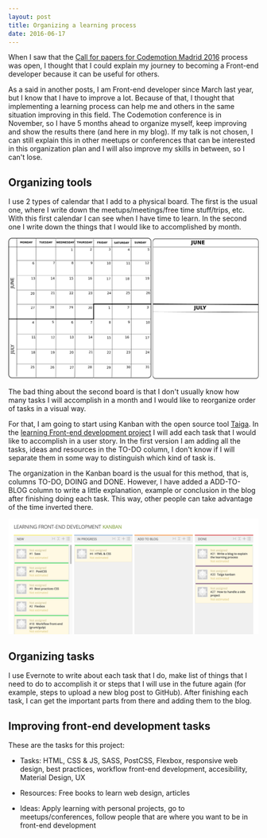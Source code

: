 ```yaml
---
layout: post
title: Organizing a learning process
date: 2016-06-17
---
```


When I saw that the <a href="https://www.koliseo.com/codemotion/codemotion-madrid/r4p/5753906952929280/#/" alt="Call for papers Codemotion">Call for papers for Codemotion Madrid 2016</a> process was open, I thought that I could explain my journey to becoming a Front-end developer because it can be useful for others. 

As a said in another posts, I am Front-end developer since March last year, but I know that I have to improve a lot. Because of that, I thought that implementing a learning process can help me and others in the same situation improving in this field. The Codemotion conference is in November, so I have 5 months ahead to organize myself, keep improving and show the results there (and here in my blog). If my talk is not chosen, I can still explain this in other meetups or conferences that can be interested in this organization plan and I will also improve my skills in between, so I can't lose. 

Organizing tools
-------------

I use 2 types of calendar that I add to a physical board. The first is the usual one, where I write down the meetups/meetings/free time stuff/trips, etc. With this first calendar I can see when I have time to learn. In the second one I write down the things that I would like to accomplished by month.

<img src="../images/blog/calendars.png" alt="Calendars to organize" />

The bad thing about the second board is that I don't usually know how many tasks I will accomplish in a month and I would like to reorganize order of tasks in a visual way. 

For that, I am going to start using Kanban with the open source tool <a href="https://taiga.io/" alt="Taiga">Taiga</a>. In the <a href="https://tree.taiga.io/project/cristinafsanz-improving-in-front-end-development/kanban" alt="Kanban Learning Front-end development">learning Front-end development project</a> I will add each task that I would like to accomplish in a user story. In the first version I am adding all the tasks, ideas and resources in the TO-DO column, I don't know if I will separate them in some way to distinguish which kind of task is.

The organization in the Kanban board is the usual for this method, that is, columns TO-DO, DOING and DONE. However, I have added a ADD-TO-BLOG column to write a little explanation, example or conclusion in the blog after finishing doing each task. This way, other people can take advantage of the time inverted there.

<img src="../images/blog/taiga_kanban.jpg" alt="Taiga kanban" />


Organizing tasks
-------------

I use Evernote to write about each task that I do, make list of things that I need to do to accomplish it or steps that I will use in the future again (for example, steps to upload a new blog post to GitHub). After finishing each task, I can get the important parts from there and adding them to the blog.

Improving front-end development tasks
-------------

These are the tasks for this project:

* Tasks: HTML, CSS & JS, SASS, PostCSS, Flexbox, responsive web design, best practices, workflow front-end development, accesibility, Material Design, UX
	
* Resources: Free books to learn web design, articles

* Ideas: Apply learning with personal projects, go to meetups/conferences, follow people that are where you want to be in front-end development
